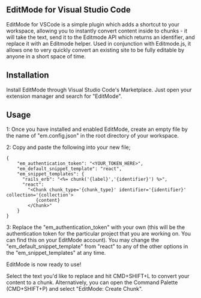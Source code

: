 ## EditMode for Visual Studio Code

EditMode for VSCode is a simple plugin which adds a shortcut to your workspace, allowing you to instantly convert content inside to chunks - it will take the text, send it to the Editmode API which returns an identifier, and replace it with an Editmode helper. Used in conjunction with Editmode.js, it allows one to very quickly convert an existing site to be fully editable by anyone in a short space of time.

## Installation

Install EditMode through Visual Studio Code's Marketplace.
Just open your extension manager and search for "EditMode".

## Usage

1: Once you have installed and enabled EditMode, create an empty file by the name of "em.config.json" in the root directory of your workspace.

2: Copy and paste the following into your new file;

```
{
    "em_authentication_token": "<YOUR_TOKEN_HERE>",
    "em_default_snippet_template": "react",
    "em_snippet_templates": {
      "rails_erb": "<%= chunk('{label}','{identifier}') %>",
      "react": 
        "<Chunk chunk_type='{chunk_type}' identifier='{identifier}' collection='{collection'>
           {content}
        </Chunk>"
    }
}
```

3: Replace the "em_authentication_token" with your own (this will be the authentication token for the particular project that you are working on. You can find this on your EditMode account). You may change the "em_default_snippet_template" from "react" to any of the other options in the "em_snippet_templates" at any time.

EditMode is now ready to use!

Select the text you'd like to replace and hit CMD+SHIFT+L to convert your content to a chunk. Alternatively, you can open the Command Palette (CMD+SHIFT+P) and select "EditMode: Create Chunk".
